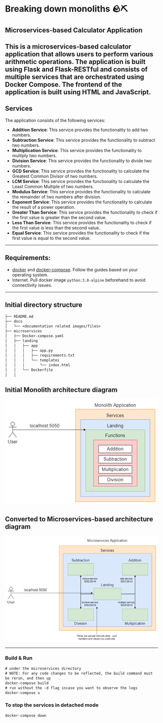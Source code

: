 # Breaking down monoliths 🪨⛏️

## Microservices-based Calculator Application
This is a microservices-based calculator application that allows users to perform various arithmetic operations. The application is built using Flask and Flask-RESTful and consists of multiple services that are orchestrated using Docker Compose. The frontend of the application is built using HTML and JavaScript.
-----------------------------------
## Services
The application consists of the following services:
+ **Addition Service**: This service provides the functionality to add two numbers.
+ **Subtraction Service**: This service provides the functionality to subtract two numbers.
+ **Multiplication Service**: This service provides the functionality to multiply two numbers.
+ **Division Service**: This service provides the functionality to divide two numbers.
+ **GCD Service**: This service provides the functionality to calculate the Greatest Common Divisor of two numbers.
+ **LCM Service**: This service provides the functionality to calculate the Least Common Multiple of two numbers.
+ **Modulus Service**: This service provides the functionality to calculate the remainder of two numbers after division.
+ **Exponent Service**: This service provides the functionality to calculate the result of a power operation.
+ **Greater Than Service**: This service provides the functionality to check if the first value is greater than the second value.
+ **Less Than Service**: This service provides the functionality to check if the first value is less than the second value.
+ **Equal Service**: This service provides the functionality to check if the first value is equal to the second value.
----------------------------------------------------
## Requirements:
- [docker](https://docs.docker.com/engine/) and [docker-compose](https://docs.docker.com/compose/install/). Follow the guides based on your operating system.
- Internet. Pull docker image `python:3.8-alpine` beforehand to avoid connectivity issues.
----------------------------
## Initial directory structure
```
├── README.md
├── docs
│   └── <documentation related images/files>
├── microservices
│   ├── Docker-compose.yaml
│   ├── landing
│   │   ├── app
│   │   │   ├── app.py
│   │   │   ├── requirements.txt
│   │   │   └── templates
│   │   │       └── index.html
│   │   └── Dockerfile
│   │
```
## Initial Monolith architecture diagram
<sub>
<p align="center">
  <img src="docs/microservices-initial.drawio.png" />
</p><h1></h1>
</sub>


## Converted to Microservices-based architecture diagram
<p align="center">
  <img src="docs/microservices-final.drawio.png" />
  

</p>

-------------------------------
### Build & Run
```
# under the microservices directory
# NOTE: For any code changes to be reflected, the build command must be rerun, and then up
docker-compose build
# run without the -d flag incase you want to observe the logs
docker-compose u
```
### To stop the services in detached mode
```
docker-compose down
````
